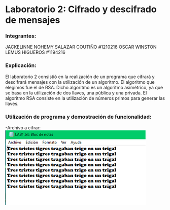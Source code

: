 # Laboratorio 2: Cifrado y descifrado de mensajes

### Integrantes: 
JACKELINNE NOHEMY SALAZAR COUTIÑO #1210216 
OSCAR WINSTON LEMUS HIGUEROS #1194216 

### Explicación:
El laboratorio 2 consistió en la realización de un programa que cifrará y descifrará mensajes con la utilización de un algoritmo. El algoritmo que elegimos fue el de RSA. Dicho algoritmo es un algoritmo asimétrico, ya que se basa en la utilización de dos llaves, una pública y una privada. El algoritmo RSA consiste en la utilización de números primos para generar las llaves.

### Utilización de programa y demostración de funcionalidad:

-Archivo a cifrar: <br />
![alt text](https://github.com/oswilehi/Lab1-Compression/blob/master/Lab1-Compression/archivoParaComprimir.PNG)



